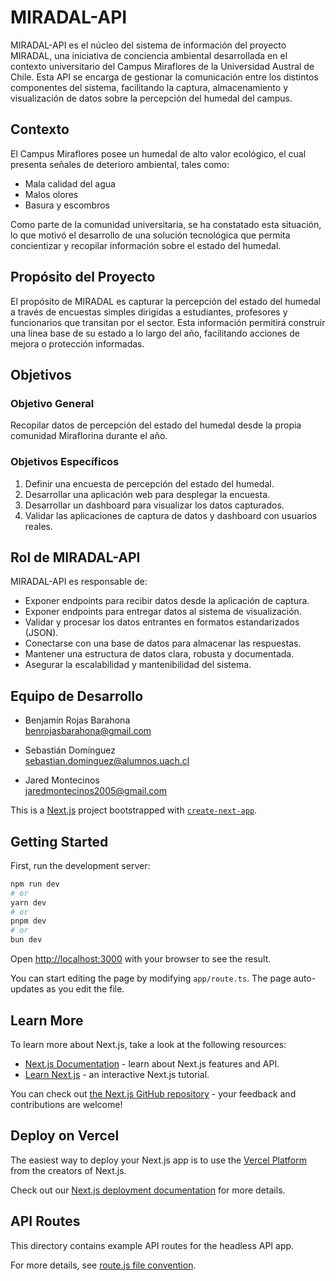 # MIRADAL-API

MIRADAL-API es el núcleo del sistema de información del proyecto MIRADAL, una iniciativa de conciencia ambiental desarrollada en el contexto universitario del Campus Miraflores de la Universidad Austral de Chile. Esta API se encarga de gestionar la comunicación entre los distintos componentes del sistema, facilitando la captura, almacenamiento y visualización de datos sobre la percepción del humedal del campus.

## Contexto

El Campus Miraflores posee un humedal de alto valor ecológico, el cual presenta señales de deterioro ambiental, tales como:

- Mala calidad del agua
- Malos olores
- Basura y escombros

Como parte de la comunidad universitaria, se ha constatado esta situación, lo que motivó el desarrollo de una solución tecnológica que permita concientizar y recopilar información sobre el estado del humedal.

## Propósito del Proyecto

El propósito de MIRADAL es capturar la percepción del estado del humedal a través de encuestas simples dirigidas a estudiantes, profesores y funcionarios que transitan por el sector. Esta información permitirá construir una línea base de su estado a lo largo del año, facilitando acciones de mejora o protección informadas.

## Objetivos

### Objetivo General

Recopilar datos de percepción del estado del humedal desde la propia comunidad Miraflorina durante el año.

### Objetivos Específicos

1. Definir una encuesta de percepción del estado del humedal.
2. Desarrollar una aplicación web para desplegar la encuesta.
3. Desarrollar un dashboard para visualizar los datos capturados.
4. Validar las aplicaciones de captura de datos y dashboard con usuarios reales.

## Rol de MIRADAL-API

MIRADAL-API es responsable de:

- Exponer endpoints para recibir datos desde la aplicación de captura.
- Exponer endpoints para entregar datos al sistema de visualización.
- Validar y procesar los datos entrantes en formatos estandarizados (JSON).
- Conectarse con una base de datos para almacenar las respuestas.
- Mantener una estructura de datos clara, robusta y documentada.
- Asegurar la escalabilidad y mantenibilidad del sistema.

## Equipo de Desarrollo

- Benjamín Rojas Barahona  
  benrojasbarahona@gmail.com

- Sebastián Domínguez  
  sebastian.dominguez@alumnos.uach.cl

- Jared Montecinos  
  jaredmontecinos2005@gmail.com



This is a [Next.js](https://nextjs.org) project bootstrapped with [`create-next-app`](https://nextjs.org/docs/app/api-reference/create-next-app).

## Getting Started

First, run the development server:

```bash
npm run dev
# or
yarn dev
# or
pnpm dev
# or
bun dev
```

Open [http://localhost:3000](http://localhost:3000) with your browser to see the result.

You can start editing the page by modifying `app/route.ts`. The page auto-updates as you edit the file.

## Learn More

To learn more about Next.js, take a look at the following resources:

- [Next.js Documentation](https://nextjs.org/docs) - learn about Next.js features and API.
- [Learn Next.js](https://nextjs.org/learn) - an interactive Next.js tutorial.

You can check out [the Next.js GitHub repository](https://github.com/vercel/next.js) - your feedback and contributions are welcome!

## Deploy on Vercel

The easiest way to deploy your Next.js app is to use the [Vercel Platform](https://vercel.com/new?utm_medium=default-template&filter=next.js&utm_source=create-next-app&utm_campaign=create-next-app-readme) from the creators of Next.js.

Check out our [Next.js deployment documentation](https://nextjs.org/docs/app/building-your-application/deploying) for more details.

## API Routes

This directory contains example API routes for the headless API app.

For more details, see [route.js file convention](https://nextjs.org/docs/app/api-reference/file-conventions/route).
